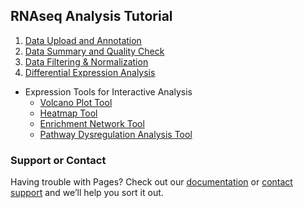 ## RNAseq Analysis Tutorial

1. [Data Upload and Annotation](rnaseq_upload.md)
2. [Data Summary and Quality Check](rnaseq_qc.md)
3. [Data Filtering & Normalization](rnaseq_filtering.md)
4. [Differential Expression Analysis](rnaseq_DEG.md)
- Expression Tools for Interactive Analysis
  - [Volcano Plot Tool](rnaseq_volcano_tool.md)
  - [Heatmap Tool](heatmap_tool.md)
  - [Enrichment Network Tool](enrichment_network_tool.md)
  - [Pathway Dysregulation Analysis Tool](dysregulation_tool.md)


### Support or Contact

Having trouble with Pages? Check out our [documentation](https://help.github.com/categories/github-pages-basics/) or [contact support](https://github.com/contact) and we’ll help you sort it out.
